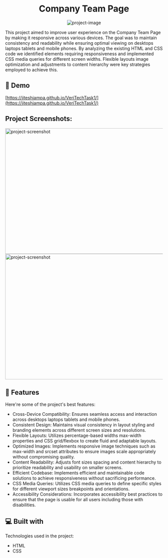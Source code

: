 <h1 align="center" id="title">Company Team Page</h1>

<p align="center"><img src="https://socialify.git.ci/jiteshjampa/VeriTechTask1/image?language=1&amp;name=1&amp;owner=1&amp;pattern=Solid&amp;theme=Dark" alt="project-image"></p>

<p id="description">This project aimed to improve user experience on the Company Team Page by making it responsive across various devices. The goal was to maintain consistency and readability while ensuring optimal viewing on desktops laptops tablets and mobile phones. By analyzing the existing HTML and CSS code we identified elements requiring responsiveness and implemented CSS media queries for different screen widths. Flexible layouts image optimization and adjustments to content hierarchy were key strategies employed to achieve this.</p>

<h2>🚀 Demo</h2>

[https://jiteshjampa.github.io/VeriTechTask1/](https://jiteshjampa.github.io/VeriTechTask1/)

<h2>Project Screenshots:</h2>

<img src="https://snipboard.io/uOp3NY.jpg" alt="project-screenshot" width="800" height="400/">

<img src="https://snipboard.io/ciw03A.jpg" alt="project-screenshot" width="800" height="400/">

  
  
<h2>🧐 Features</h2>

Here're some of the project's best features:

*   Cross-Device Compatibility: Ensures seamless access and interaction across desktops laptops tablets and mobile phones.
*   Consistent Design: Maintains visual consistency in layout styling and branding elements across different screen sizes and resolutions.
*   Flexible Layouts: Utilizes percentage-based widths max-width properties and CSS grid/flexbox to create fluid and adaptable layouts.
*   Optimized Images: Implements responsive image techniques such as max-width and srcset attributes to ensure images scale appropriately without compromising quality.
*   Content Readability: Adjusts font sizes spacing and content hierarchy to prioritize readability and usability on smaller screens.
*   Efficient Codebase: Implements efficient and maintainable code solutions to achieve responsiveness without sacrificing performance.
*   CSS Media Queries: Utilizes CSS media queries to define specific styles for different viewport sizes breakpoints and orientations.
*   Accessibility Considerations: Incorporates accessibility best practices to ensure that the page is usable for all users including those with disabilities.

  
  
<h2>💻 Built with</h2>

Technologies used in the project:

*   HTML
*   CSS

